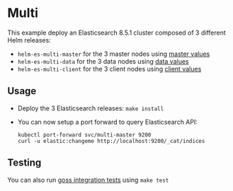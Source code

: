<!-- SPDX-License-Identifier: Apache-2.0 -->

# Multi

This example deploy an Elasticsearch 8.5.1 cluster composed of 3 different Helm
releases:

- `helm-es-multi-master` for the 3 master nodes using [master values][]
- `helm-es-multi-data` for the 3 data nodes using [data values][]
- `helm-es-multi-client` for the 3 client nodes using [client values][]

## Usage

* Deploy the 3 Elasticsearch releases: `make install`

* You can now setup a port forward to query Elasticsearch API:

  ```
  kubectl port-forward svc/multi-master 9200
  curl -u elastic:changeme http://localhost:9200/_cat/indices
  ```

## Testing

You can also run [goss integration tests][] using `make test`


[client values]: https://github.com/elastic/helm-charts/tree/main/elasticsearch/examples/multi/client.yaml
[data values]: https://github.com/elastic/helm-charts/tree/main/elasticsearch/examples/multi/data.yaml
[goss integration tests]: https://github.com/elastic/helm-charts/tree/main/elasticsearch/examples/multi/test/goss.yaml
[master values]: https://github.com/elastic/helm-charts/tree/main/elasticsearch/examples/multi/master.yaml
